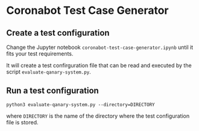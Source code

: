 # Coronabot Test Case Generator

## Create a test configuration

Change the Jupyter notebook `coronabot-test-case-generator.ipynb` until it fits your test requirements.

It will create a test confirguration file that can be read and executed by the script `evaluate-qanary-system.py`.

## Run a test configuration

`python3 evaluate-qanary-system.py --directory=DIRECTORY`

where `DIRECTORY` is the name of the directory where the test configuration file is stored.
